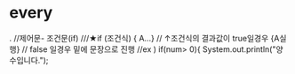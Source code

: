 # every
.
//제어문- 조건문(if) 
///★if (조건식) { A...}
//     ↑조건식의 결과값이 true일경우 {A실행} 
//     false 일경우 밑에 문장으로 진행
//ex ) if(num> 0){ System.out.println("양수입니다.");
